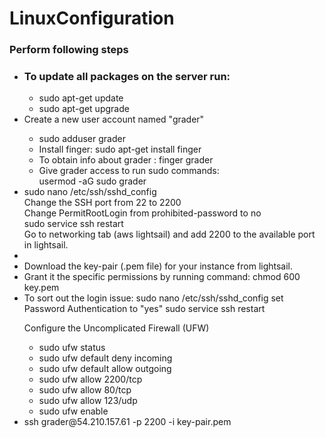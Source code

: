 # LinuxConfiguration
<h3>Perform following steps</h3>
<ul>
<li><h3>To update all packages on the server run:</h3></li>
<ul>
  <li>sudo apt-get update</li>
  <li> sudo apt-get upgrade</li>
</ul>
<li>
Create a new user account named "grader"
</li>
<ul><li>
sudo adduser grader</li>
<li>
Install finger: sudo apt-get install finger </li>
<li> 
To obtain info about grader :
finger grader
</li>
<li>
Give grader access to run sudo commands:
<br/>
usermod -aG sudo grader</li>
</ul>


<li>
sudo nano /etc/ssh/sshd_config
<br/>
Change the SSH port from 22 to 2200
<br/>
Change PermitRootLogin from prohibited-password to no
<br/>
sudo service ssh restart
<br/>
Go to networking tab (aws lightsail) and  add 2200 to the available port in lightsail.
</li>
<li>
<li>Download the key-pair (.pem file) for your instance from lightsail.</li>
<li>Grant it the specific permissions by running command:
chmod 600 key.pem</li>
<li>
To sort out the login issue:
sudo nano /etc/ssh/sshd_config
set Password Authentication to "yes" 
sudo service ssh restart
</li>

Configure the Uncomplicated Firewall (UFW)
<ul>
<li>sudo ufw status</li>
 <li>sudo ufw default deny incoming</li>
 <li>sudo ufw default allow outgoing</li>
 <li>sudo ufw allow 2200/tcp</li>
 <li>sudo ufw allow 80/tcp</li>
 <li>sudo ufw allow 123/udp</li>
 <li>sudo ufw enable</li>
</ul>
<li>
ssh grader@54.210.157.61 -p 2200 -i key-pair.pem
</li>
</ul>
